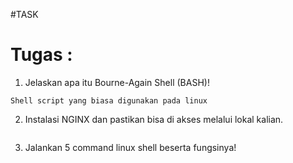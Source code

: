 #TASK

<h1>Tugas :</h1>

1. Jelaskan apa itu Bourne-Again Shell (BASH)!

```
Shell script yang biasa digunakan pada linux 
```

2. Instalasi NGINX dan pastikan bisa di akses melalui lokal kalian.
```

```
3. Jalankan 5 command linux shell beserta fungsinya!
```

```